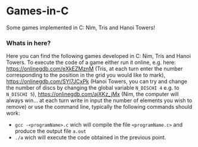 # Games-in-C

Some games implemented in C: Nim, Tris and Hanoi Towers!

### Whats in here?
Here you can find the following games developed in C: Nim, Tris and Hanoi Towers. To execute the code of a game either run it online, e.g. here: https://onlinegdb.com/eXkEZMznM (Tris, at each turn enter the number corresponding to the position in the grid you would like to mark), https://onlinegdb.com/SYl7JCxPk (Hanoi Towers, you can try and change the number of discs by changing the global variable `N_DISCHI 4` e.g. to `N_DISCHI 5`),  https://onlinegdb.com/ajXKz_jMx (Nim, the computer will always win... at each turn write in input the number of elements you wish to remove) or use the command line, typically the following commands should work:
- `gcc -<programName>.c` wich will compile the file `<programName.c>` and produce the output file `a.out`
- `./a` wich will execute the code obtained in the previous point.
